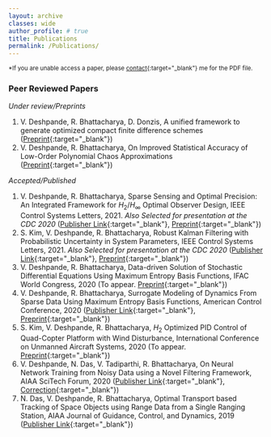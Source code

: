 ```yaml
---
layout: archive
classes: wide
author_profile: # true
title: Publications
permalink: /Publications/
---
```

<sup>*If you are unable access a paper, please [contact](https://vedang.page/Contact/){:target="_blank"} me for the PDF file.</sup>
### Peer Reviewed Papers
_Under review/Preprints_
1. V. Deshpande, R. Bhattacharya, D. Donzis, A unified framework to generate optimized compact finite difference schemes ([Preprint](https://arxiv.org/abs/1912.07382){:target="_blank"})  
1. V. Deshpande, R. Bhattacharya, On Improved Statistical Accuracy of Low-Order Polynomial Chaos Approximations ([Preprint](https://arxiv.org/abs/1909.03516){:target="_blank"})  
<!---1. V. Deshpande, S. Kim, R. Bhattacharya, Robust Kalman Filtering Framework for Systems with Parametric Uncertainty-->

_Accepted/Published_
1. V. Deshpande, R. Bhattacharya, Sparse Sensing and Optimal Precision: An Integrated Framework for $H_2/H_{\infty}$ Optimal Observer Design, IEEE Control Systems Letters, 2021. *Also Selected for presentation at the CDC 2020* ([Publisher Link](https://doi.org/10.1109/LCSYS.2020.3003771){:target="_blank"}, [Preprint](https://arxiv.org/pdf/2003.10887v3.pdf){:target="_blank"})
1. S. Kim, V. Deshpande, R. Bhattacharya, Robust Kalman Filtering with Probabilistic Uncertainty in System Parameters, IEEE Control Systems Letters, 2021. *Also Selected for presentation at the CDC 2020* ([Publisher Link](https://doi.org/10.1109/LCSYS.2020.3001490){:target="_blank"}, [Preprint](https://arxiv.org/abs/2003.10926){:target="_blank"})
1. V. Deshpande, R. Bhattacharya, Data-driven Solution of Stochastic Differential Equations Using Maximum Entropy Basis Functions, IFAC World Congress, 2020 (To appear. [Preprint](https://arxiv.org/abs/2004.01736){:target="_blank"})  
1. V. Deshpande, R. Bhattacharya, Surrogate Modeling of Dynamics From Sparse Data Using Maximum Entropy Basis Functions, American Control Conference, 2020 ([Publisher Link](https://doi.org/10.23919/ACC45564.2020.9147384){:target="_blank"}, [Preprint](https://arxiv.org/abs/1911.03016){:target="_blank"})  
1. S. Kim, V. Deshpande, R. Bhattacharya, $H_{2}$ Optimized PID Control of Quad-Copter Platform with Wind Disturbance, International Conference on Unmanned Aircraft Systems, 2020 (To appear. [Preprint](https://arxiv.org/abs/2003.13801){:target="_blank"})  
1. V. Deshpande, N. Das, V. Tadiparthi, R. Bhattacharya, On Neural Network Training from Noisy Data using a Novel Filtering Framework, AIAA SciTech Forum, 2020 ([Publisher Link](https://arc.aiaa.org/doi/10.2514/6.2020-1869){:target="_blank"}, [Correction](https://arc.aiaa.org/doi/10.2514/6.2020-1869.c1){:target="_blank"})  
1. N. Das, V. Deshpande, R. Bhattacharya, Optimal Transport based Tracking of Space Objects using Range Data from a Single Ranging Station, AIAA Journal of Guidance, Control, and Dynamics, 2019 ([Publisher Link](https://arc.aiaa.org/doi/abs/10.2514/1.G003796?journalCode=jgcd){:target="_blank"})  
